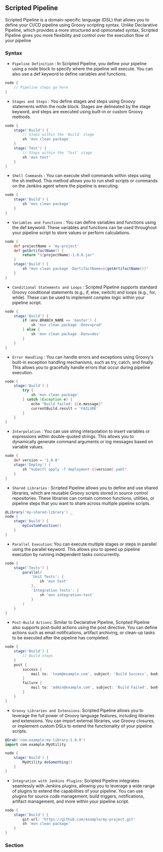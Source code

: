## Scripted Pipeline
Scripted Pipeline is a domain-specific language (DSL) that allows you to define your CI/CD pipeline using Groovy scripting syntax. Unlike Declarative Pipeline, which provides a more structured and opinionated syntax, Scripted Pipeline gives you more flexibility and control over the execution flow of your pipeline

### Syntax

- `Pipeline Definition` : In Scripted Pipeline, you define your pipeline using a node block to specify where the pipeline will execute. You can also use a def keyword to define variables and functions.
```groovy
node {
    // Pipeline steps go here
}
```
- `Stages and Steps` : You define stages and steps using Groovy statements within the node block. Stages are delineated by the stage keyword, and steps are executed using built-in or custom Groovy methods.
```groovy
node {
    stage('Build') {
        // Steps within the 'Build' stage
        sh 'mvn clean package'
    }
    stage('Test') {
        // Steps within the 'Test' stage
        sh 'mvn test'
    }
}
```
- `Shell Commands` : You can execute shell commands within steps using the sh method. This method allows you to run shell scripts or commands on the Jenkins agent where the pipeline is executing.
```groovy
node {
    stage('Build') {
        sh 'mvn clean package'
    }
}
```
- `Variables and Functions` : You can define variables and functions using the def keyword. These variables and functions can be used throughout your pipeline script to store values or perform calculations.
```groovy
node {
    def projectName = 'my-project'
    def getArtifactName() {
        return "${projectName}-1.0.0.jar"
    }
    stage('Build') {
        sh "mvn clean package -DartifactName=${getArtifactName()}"
    }
}
```
- `Conditional Statements and Loops` : Scripted Pipeline supports standard Groovy conditional statements (e.g., if, else, switch) and loops (e.g., for, while). These can be used to implement complex logic within your pipeline script.
```groovy
node {
    stage('Build') {
        if (env.BRANCH_NAME == 'master') {
            sh 'mvn clean package -Denv=prod'
        } else {
            sh 'mvn clean package -Denv=dev'
        }
    }
}
```
- `Error Handling` : You can handle errors and exceptions using Groovy's built-in exception handling mechanisms, such as try, catch, and finally. This allows you to gracefully handle errors that occur during pipeline execution.
```groovy
node {
    stage('Build') {
        try {
            sh 'mvn clean package'
        } catch (Exception e) {
            echo "Build failed: ${e.message}"
            currentBuild.result = 'FAILURE'
        }
    }
}
```
- `Interpolation` : You can use string interpolation to insert variables or expressions within double-quoted strings. This allows you to dynamically generate command arguments or log messages based on variable values.
```groovy
node {
    def version = '1.0.0'
    stage('Deploy') {
        sh "kubectl apply -f deployment-${version}.yaml"
    }
}
```
- `Shared Libraries` : Scripted Pipeline allows you to define and use shared libraries, which are reusable Groovy scripts stored in source control repositories. These libraries can contain common functions, utilities, or pipeline steps that you want to share across multiple pipeline scripts.
```groovy
@Library('my-shared-library') _
node {
    stage('Build') {
        myCustomFunction()
    }
}
```
- `Parallel Execution`: You can execute multiple stages or steps in parallel using the parallel keyword. This allows you to speed up pipeline execution by running independent tasks concurrently.
```groovy
node {
    stage('Tests') {
        parallel(
            'Unit Tests': {
                sh 'mvn test'
            },
            'Integration Tests': {
                sh 'mvn integration-test'
            }
        )
    }
}
```
- `Post-Build Actions`: Similar to Declarative Pipeline, Scripted Pipeline also supports post-build actions using the post directive. You can define actions such as email notifications, artifact archiving, or clean-up tasks to be executed after the pipeline has completed.
```groovy
node {
    stage('Build') {
        // Build steps
    }
    post {
        success {
            mail to: 'team@example.com', subject: 'Build Success', body: 'The build was successful.'
        }
        failure {
            mail to: 'admin@example.com', subject: 'Build Failed', body: 'The build failed.'
        }
    }
}
```
- `Groovy Libraries and Extensions`: Scripted Pipeline allows you to leverage the full power of Groovy language features, including libraries and extensions. You can import external libraries, use Groovy closures, or implement custom DSLs to extend the functionality of your pipeline scripts.
```groovy
@Grab('com.example:my-library:1.0.0')
import com.example.MyUtility

node {
    stage('Build') {
        MyUtility.doSomething()
    }
}
```
-  `Integration with Jenkins Plugins`: Scripted Pipeline integrates seamlessly with Jenkins plugins, allowing you to leverage a wide range of plugins to extend the capabilities of your pipeline. You can use plugins for source code management, build triggers, notifications, artifact management, and more within your pipeline script.
```groovy
node {
    stage('Build') {
        git url: 'https://github.com/example/my-project.git'
        sh 'mvn clean package'
    }
}
```

### Section